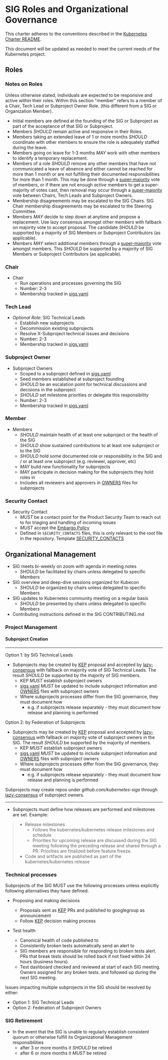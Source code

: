 # SIG Roles and Organizational Governance

This charter adheres to the conventions described in the [Kubernetes Charter README].

This document will be updated as needed to meet the current needs of the Kubernetes project.

## Roles

### Notes on Roles

Unless otherwise stated, individuals are expected to be responsive and active within
their roles.  Within this section "member" refers to a member of a Chair, Tech Lead or
Subproject Owner Role.  (this different from a SIG or Organization Member).

- Initial members are defined at the founding of the SIG or Subproject as part of the acceptance
  of that SIG or Subproject.
- Members *SHOULD* remain active and responsive in their Roles.
- Members taking an extended leave of 1 or more months *SHOULD*
  coordinate with other members to ensure the
  role is adequately staffed during the leave.
- Members going on leave for 1-3 months *MAY* work with other
  members to identify a temporary replacement.
- Members of a role *SHOULD* remove any other members that have not communicated a 
  leave of absence and either cannot be reached for more than 1 month or are not
  fulfilling their documented responsibilities for more than 1 month.
  This may be done through a [super-majority] vote of members, or if there are not
  enough *active* members to get a super-majority of votes cast, then removal may occur
  through a [super-majority] vote between Chairs, Tech Leads and Subproject Owners.
- Membership disagreements may be escalated to the SIG Chairs.  SIG Chair membership
  disagreements may be escalated to the Steering Committee.
- Members *MAY* decide to step down at anytime and propose a replacement.  Use lazy consensus amongst
  other members with fallback on majority vote to accept proposal.  The candidate *SHOULD* be supported by a
  majority of SIG Members or Subproject Contributors (as applicable).
- Members *MAY* select additional members through a [super-majority] vote amongst members. This
  *SHOULD* be supported by a majority of SIG Members or Subproject Contributors (as applicable).

### Chair

- Chair
  - Run operations and processes governing the SIG
  - Number: 2-3
  - Membership tracked in [sigs.yaml]

### Tech Lead

- *Optional Role*: SIG Technical Leads
  - Establish new subprojects
  - Decommission existing subprojects
  - Resolve X-Subproject technical issues and decisions
  - Number: 2-3
  - Membership tracked in [sigs.yaml]
  
### Subproject Owner

- Subproject Owners
  - Scoped to a subproject defined in [sigs.yaml]
  - Seed members established at subproject founding
  - *SHOULD* be an escalation point for technical discussions and decisions in the subproject
  - *SHOULD* set milestone priorities or delegate this responsibility
  - Number: 2-3
  - Membership tracked in [sigs.yaml]

### Member

- Members
  - *SHOULD* maintain health of at least one subproject or the health of the SIG
  - *SHOULD* show sustained contributions to at least one subproject or to the SIG
  - *SHOULD* hold some documented role or responsibility in the SIG and / or at least one subproject
    (e.g. reviewer, approver, etc)
  - *MAY* build new functionality for subprojects
  - *MAY* participate in decision making for the subprojects they hold roles in
  - Includes all reviewers and approvers in [OWNERS] files for subprojects

### Security Contact

- Security Contact
  - *MUST* be a contact point for the Product Security Team to reach out to for
    triaging and handling of incoming issues
  - *MUST* accept the [Embargo Policy]
  - Defined in `SECURITY_CONTACTS` files, this is only relevant to the root file in
    the repository. Template [SECURITY_CONTACTS]

## Organizational Management

- SIG meets bi-weekly on zoom with agenda in meeting notes
  - *SHOULD* be facilitated by chairs unless delegated to specific Members
- SIG overview and deep-dive sessions organized for Kubecon
  - *SHOULD* be organized by chairs unless delegated to specific Members
- SIG updates to Kubernetes community meeting on a regular basis
  - *SHOULD* be presented by chairs unless delegated to specific Members
- Contributing instructions defined in the SIG CONTRIBUTING.md

### Project Management

#### Subproject Creation

---

Option 1: by SIG Technical Leads

- Subprojects may be created by [KEP] proposal and accepted by [lazy-consensus] with fallback on majority vote of
  SIG Technical Leads.  The result *SHOULD* be supported by the majority of SIG members.
  - KEP *MUST* establish subproject owners
  - [sigs.yaml] *MUST* be updated to include subproject information and [OWNERS] files with subproject owners
  - Where subprojects processes differ from the SIG governance, they must document how
    - e.g. if subprojects release separately - they must document how release and planning is performed

Option 2: by Federation of Subprojects

- Subprojects may be created by [KEP] proposal and accepted by [lazy-consensus] with fallback on majority vote of
  subproject owners in the SIG.  The result *SHOULD* be supported by the majority of members.
  - KEP *MUST* establish subproject owners
  - [sigs.yaml] *MUST* be updated to include subproject information and [OWNERS] files with subproject owners
  - Where subprojects processes differ from the SIG governance, they must document how
    - e.g. if subprojects release separately - they must document how release and planning is performed
    
Subprojects may create repos under *github.com/kubernetes-sigs* through [lazy-consensus] of subproject owners.

---

- Subprojects must define how releases are performed and milestones are set.  Example:

> - Release milestones
>   - Follows the kubernetes/kubernetes release milestones and schedule
>   - Priorities for upcoming release are discussed during the SIG meeting following the preceding release and
>     shared through a PR.  Priorities are finalized before feature freeze.
> - Code and artifacts are published as part of the kubernetes/kubernetes release

### Technical processes

Subprojects of the SIG *MUST* use the following processes unless explicitly following alternatives
they have defined.

- Proposing and making decisions
  - Proposals sent as [KEP] PRs and published to googlegroup as announcement
  - Follow [KEP] decision making process

- Test health
  - Canonical health of code published to <link to dashboard>
  - Consistently broken tests automatically send an alert to <link to google group>
  - SIG members are responsible for responding to broken tests alert.  PRs that break tests should be rolled back
    if not fixed within 24 hours (business hours).
  - Test dashboard checked and reviewed at start of each SIG meeting.  Owners assigned for any broken tests.
    and followed up during the next SIG meeting.

Issues impacting multiple subprojects in the SIG should be resolved by either:

- Option 1: SIG Technical Leads
- Option 2: Federation of Subproject Owners

### SIG Retirement

- In the event that the SIG is unable to regularly establish consistent quorum
  or otherwise fulfill its Organizational Management responsibilities
  - after 3 or more months it *SHOULD* be retired
  - after 6 or more months it *MUST* be retired

[lazy-consensus]: http://communitymgt.wikia.com/wiki/Lazy_consensus
[super-majority]: https://en.wikipedia.org/wiki/Supermajority#Two-thirds_vote
[KEP]: https://github.com/kubernetes/community/blob/master/keps/0000-kep-template.md
[sigs.yaml]: https://github.com/kubernetes/community/blob/master/sigs.yaml#L1454
[OWNERS]: contributors/devel/owners.md
[Kubernetes Charter README]: https://github.com/kubernetes/community/blob/master/committee-steering/governance/README.md
[Embargo Policy]: https://github.com/kubernetes/sig-release/blob/master/security-release-process-documentation/security-release-process.md#embargo-policy
[SECURITY_CONTACTS]: https://github.com/kubernetes/kubernetes-template-project/blob/master/SECURITY_CONTACTS
